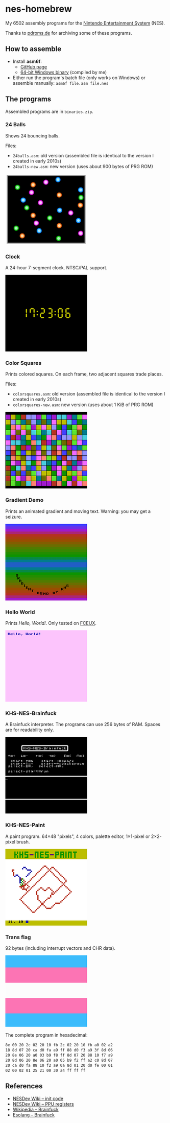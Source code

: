 # nes-homebrew

My 6502 assembly programs for the [Nintendo Entertainment System](http://en.wikipedia.org/wiki/Nintendo_Entertainment_System) (NES).

Thanks to [pdroms.de](https://pdroms.de) for archiving some of these programs.

## How to assemble
* Install **asm6f**:
  * [GitHub page](https://github.com/freem/asm6f)
  * [64-bit Windows binary](http://qallee.net/misc/asm6f-win64.zip) (compiled by me)
* Either run the program's batch file (only works on Windows) or assemble manually: `asm6f file.asm file.nes`

## The programs
Assembled programs are in `binaries.zip`.

### 24 Balls
Shows 24 bouncing balls.

Files:
* `24balls.asm`: old version (assembled file is identical to the version I created in early 2010s)
* `24balls-new.asm`: new version (uses about 900 bytes of PRG ROM)

![24balls.asm](24balls.png)

### Clock
A 24-hour 7-segment clock. NTSC/PAL support.

![clock.asm](clock.png)

### Color Squares
Prints colored squares. On each frame, two adjacent squares trade places.

Files:
* `colorsquares.asm`: old version (assembled file is identical to the version I created in early 2010s)
* `colorsquares-new.asm`: new version (uses about 1 KiB of PRG ROM)

![colorsquares.asm](colorsquares.png)

### Gradient Demo
Prints an animated gradient and moving text. Warning: you may get a seizure.

![gradient.asm](gradient.png)

### Hello World
Prints *Hello, World!*. Only tested on [FCEUX](http://www.fceux.com).

![hello.asm](hello.png)

### KHS-NES-Brainfuck
A Brainfuck interpreter. The programs can use 256 bytes of RAM. Spaces are for readability only.

![brainfuck.asm](brainfuck.png)

### KHS-NES-Paint
A paint program. 64&times;48 "pixels", 4 colors, palette editor, 1&times;1-pixel or 2&times;2-pixel brush.

![paint.asm](paint.png)

### Trans flag
92 bytes (including interrupt vectors and CHR data).

![transflag.asm](transflag.png)

The complete program in hexadecimal:
```
8e 00 20 2c 02 20 10 fb 2c 02 20 10 fb a0 02 a2
18 8d 07 20 ca d0 fa a9 ff 88 d0 f3 a9 3f 8d 06
20 8e 06 20 a0 03 b9 f8 ff 8d 07 20 88 10 f7 a9
20 8d 06 20 8e 06 20 a0 05 b9 f2 ff a2 c0 8d 07
20 ca d0 fa 88 10 f2 a9 0a 8d 01 20 d0 fe 00 01
02 00 02 01 25 21 00 30 a4 ff ff ff
```

## References
* [NESDev Wiki &ndash; init code](http://wiki.nesdev.com/w/index.php/Init_code)
* [NESDev Wiki &ndash; PPU registers](http://wiki.nesdev.com/w/index.php/PPU_registers)
* [Wikipedia &ndash; Brainfuck](https://en.wikipedia.org/wiki/Brainfuck)
* [Esolang &ndash; Brainfuck](https://esolangs.org/wiki/Brainfuck)
